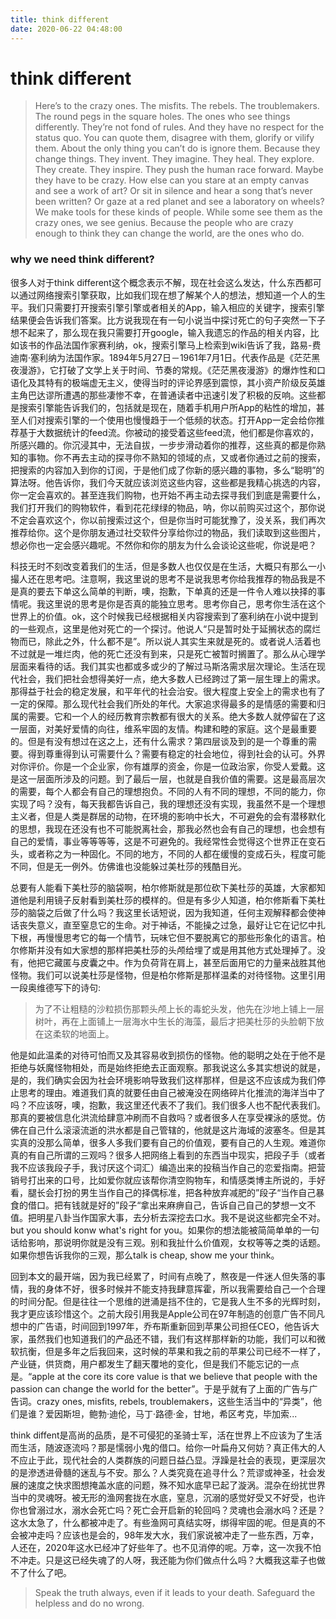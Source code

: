```yaml
---
title: think different
date: 2020-06-22 04:48:00
---
```


# think different

> Here’s to the crazy ones.
The misfits.
The rebels.
The troublemakers.
The round pegs in the square holes.
The ones who see things differently.
They’re not fond of rules.
And they have no respect for the status quo.
You can quote them, disagree with them, glorify or vilify them.
About the only thing you can’t do is ignore them.
Because they change things.
They invent. They imagine. They heal. They explore. They create. They inspire.
They push the human race forward.
Maybe they have to be crazy.
How else can you stare at an empty canvas and see a work of art?
Or sit in silence and hear a song that’s never been written?
Or gaze at a red planet and see a laboratory on wheels?
We make tools for these kinds of people.
While some see them as the crazy ones, we see genius.
Because the people who are crazy enough to think they can change the world, are the ones who do.

### why we need think different?

很多人对于think different这个概念表示不解，现在社会这么发达，什么东西都可以通过网络搜索引擎获取，比如我们现在想了解某个人的想法，想知道一个人的生平。我们只需要打开搜索引擎引擎或者相关的App，输入相应的关键字，搜索引擎结果便会告诉我们答案。比方说我现在有一句小说当中探讨死亡的句子突然一下子想不起来了，那么现在我只需要打开google，输入我遗忘的作品的相关内容，比如该书的作品法国作家赛利纳，ok，搜索引擎马上检索到wiki告诉了我，路易-费迪南·塞利纳为法国作家。1894年5月27日－1961年7月1日。代表作品是《茫茫黑夜漫游》，它打破了文学上关于时间、节奏的常规。《茫茫黑夜漫游》的爆炸性和口语化及其特有的极端虚无主义，使得当时的评论界感到震惊，其小资产阶级反英雄主角巴达谬所遭遇的那些凄惨不幸，在普通读者中迅速引发了积极的反响。这些都是搜索引擎能告诉我们的，包括就是现在，随着手机用户所App的粘性的增加，甚至人们对搜索引擎的一个使用也慢慢趋于一个低频的状态。打开App一定会给你推荐基于大数据统计的feed流。你被动的接受着这些feed流，他们都是你喜欢的，所感兴趣的。你沉浸其中，无法自拔，一步步滑动着你的推荐，这些真的都是你熟知的事物。你不再去主动的探寻你不熟知的领域的点，又或者你通过之前的搜索，把搜索的内容加入到你的订阅，于是他们成了你新的感兴趣的事物，多么“聪明”的算法呀。他告诉你，我们今天就应该浏览这些内容，这些都是我精心挑选的内容，你一定会喜欢的。甚至连我们购物，也开始不再主动去探寻我们到底是需要什么，我们打开我们的购物软件，看到花花绿绿的物品，呐，你以前购买过这个，那你说不定会喜欢这个，你以前搜索过这个，但是你当时可能犹豫了，没关系，我们再次推荐给你。这个是你朋友通过社交软件分享给你过的物品，我们读取到这些图片，想必你也一定会感兴趣呢。不然你和你的朋友为什么会谈论这些呢，你说是吧？

科技无时不刻改变着我们的生活，但是多数人也仅仅是在生活，大概只有那么一小撮人还在思考吧。注意啊，我这里说的思考不是说我思考你给我推荐的物品我是不是真的要去下单这么简单的判断，噢，抱歉，下单真的还是一件令人难以抉择的事情呢。我这里说的思考是你是否真的能独立思考。思考你自己，思考你生活在这个世界上的价值。ok，这个时候我已经根据相关内容搜索到了塞利纳在小说中提到的一些观点，这里是他对死亡的一个探讨。他说人“只是暂时处于延搁状态的腐烂物而已，除此之外，什么都不是”。所以说人其实生来就是死的。或者说人活着也不过就是一堆烂肉，他的死亡还没有到来，只是死亡被暂时搁置了。那么从心理学层面来看待的话。我们其实也都或多或少的了解过马斯洛需求层次理论。生活在现代社会，我们把社会想得美好一点，绝大多数人已经跨过了第一层生理上的需求。那得益于社会的稳定发展，和平年代的社会治安。很大程度上安全上的需求也有了一定的保障。那么现代社会我们所处的年代。大家追求得最多的是情感的需要和归属的需要。它和一个人的经历教育宗教都有很大的关系。绝大多数人就停留在了这一层面，对美好爱情的向往，维系牢固的友情。构建和睦的家庭。这个是最重要的。但是有没有想过在这之上，还有什么需求？第四层谈及到的是一个尊重的需要。得到尊重得到认可需要什么？需要有稳定的社会地位，得到社会的认可。外界对你评价。你是一个企业家，你有雄厚的资金，你是一位政治家，你受人爱戴。这是这一层面所涉及的问题。到了最后一层，也就是自我价值的需要。这是最高层次的需要，每个人都会有自己的理想抱负。不同的人有不同的理想，不同的能力，你实现了吗？没有，每天我都告诉自己，我的理想还没有实现，我虽然不是一个理想主义者，但是人类是群居的动物，在环境的影响中长大，不可避免的会有潜移默化的思想，我现在还没有也不可能脱离社会，那我必然也会有自己的理想，也会想有自己的爱情，事业等等等等，这是不可避免的。我经常性会觉得这个世界正在变石头，或者称之为一种固化。不同的地方，不同的人都在缓慢的变成石头，程度可能不同，但是无一例外。仿佛谁也没能躲过美杜莎的残酷目光。

总要有人能看下美杜莎的脑袋啊，柏尔修斯就是那位砍下美杜莎的英雄，大家都知道他是利用镜子反射看到美杜莎的模样的。但是有多少人知道，柏尔修斯看下美杜莎的脑袋之后做了什么吗？我这里长话短说，因为我知道，任何主观解释都会使神话丧失意义，直至窒息它的生命。对于神话，不能操之过急，最好让它在记忆中扎下根，再慢慢思考它的每一个情节，玩味它但不要脱离它的那些形象化的语言。柏尔修斯并没有如大家想的那样把美杜莎的头颅给埋了或是用其他方式处理掉了。没有，他把它藏匿与皮囊之中。作为负荷背在肩上，甚至后面用它的力量来战胜其他怪物。我们可以说美杜莎是怪物，但是柏尔修斯是那样温柔的对待怪物。这里引用一段奥维德写下的诗句:

> 为了不让粗糙的沙粒损伤那颗头颅上长的毒蛇头发，他先在沙地上铺上一层树叶，再在上面铺上一层海水中生长的海藻，最后才把美杜莎的头脸朝下放在这柔软的地面上。

他是如此温柔的对待可怕而又及其容易收到损伤的怪物。他的聪明之处在于他不是拒绝与妖魔怪物相处，而是始终拒绝去正面观察。那我说这么多其实想说的就是，是的，我们确实会因为社会环境影响导致我们这样那样，但是这不应该成为我们停止思考的理由。难道我们真的就要任由自己被淹没在网络碎片化推流的海洋当中了吗？不应该呀，噢，抱歉，我这里还代表不了我们。我们很多人也不配代表我们。那真的要被信息化洪流给肆意冲刷而不自救吗？或者很多人在享受裸泳的感觉。仿佛在自己什么滚滚流逝的洪水都是自己管辖的，他就是这片海域的波塞冬。但是其实真的没那么简单，很多人多我们要有自己的价值观，要有自己的人生观。难道你真的有自己所谓的三观吗？很多人把网络上看到的东西当中现实，把段子手（或者我不应该我段子手，我讨厌这个词汇）编造出来的投稿当作自己的恋爱指南。把营销号打出来的口号，比如爱你就应该帮你清空购物车，和情感类博主所说的，手好看，腿长会打扮的男生当作自己的择偶标准，把各种放弃减肥的”段子“当作自己暴食的借口。把有钱就是好的”段子“拿出来麻痹自己，告诉自己自己的梦想一文不值。把明星八卦当作国家大事，去分析去深挖去口水。我不是说这些都完全不对。but you should konw what's right for you。如果你的想法能被简简单单的一句话给影响，那说明你就是没有三观。别和我扯什么价值观，女权等等之类的话题。如果你想告诉我你的三观，那么talk is cheap, show me your think。

回到本文的最开端，因为我已经累了，时间有点晚了，熬夜是一件迷人但失落的事情，我的身体不好，很多时候并不能支持我肆意挥霍，所以我需要给自己一个合理的时间分配。但是往往一个思维的迸涌是挡不住的，它是我人生不多的光辉时刻，我才更应该珍惜这个。之前大段引用我是Apple公司在97年制造的创意广告不同凡想中的广告语，时间回到1997年，乔布斯重新回到苹果公司担任CEO，他告诉大家，虽然我们也知道我们的产品还不错，我们有这样那样新的功能，我们可以和微软抗衡，但是多年之后我回来，这时候的苹果和我之前的苹果公司已经不一样了，产业链，供货商，用户都发生了翻天覆地的变化，但是我们不能忘记的一点是。“apple at the core its core value is that we believe that people with the passion can change the world for the better”。于是乎就有了上面的广告与广告词。crazy ones, misfits, rebels, troublemakers，这些生活当中的“异类”，他们是谁？爱因斯坦，鲍勃·迪伦，马丁·路德·金，甘地，希区考克，毕加索...

think diffent是高尚的品质，是不可侵犯的圣骑士军，活在世界上不应该为了生活而生活，随波逐流吗？那是懦弱小鬼的借口。给你一叶扁舟又何妨？真正伟大的人不应止于此，现代社会的人类群族的问题日益凸显。浮躁是社会的表现，更深层次的是滲透进骨髓的迷乱与不安。那么？人类究竟在追寻什么？荒谬或神圣，社会发展的速度之快求图想掩盖水底的问题，殊不知水底早已起了漩涡。混杂在纷扰世界当中的灵魂呀。被无形的渔网套拢在水底，窒息，沉溺的感觉好受又不好受，也许你也曾溺过水，溺水会死亡吗？死亡会开启新的轮回吗？灵魂也会溺水吗？还是？这水太急了，什么都被冲走了。有些渔网可真结实呀，绑得牢固的呢。但是真的不会被冲走吗？应该也是会的，98年发大水，我们家说被冲走了一些东西，万幸，人还在，2020年这水已经冲了好些年了。也不见消停的呢。万幸，这一次我不怕不冲走。只是这已经失魂了的人呀，我还能为你们做点什么吗？大概我这辈子也做不了什么了吧。

> Speak the truth always, even if it leads to your death.
Safeguard the helpless and do no wrong.
